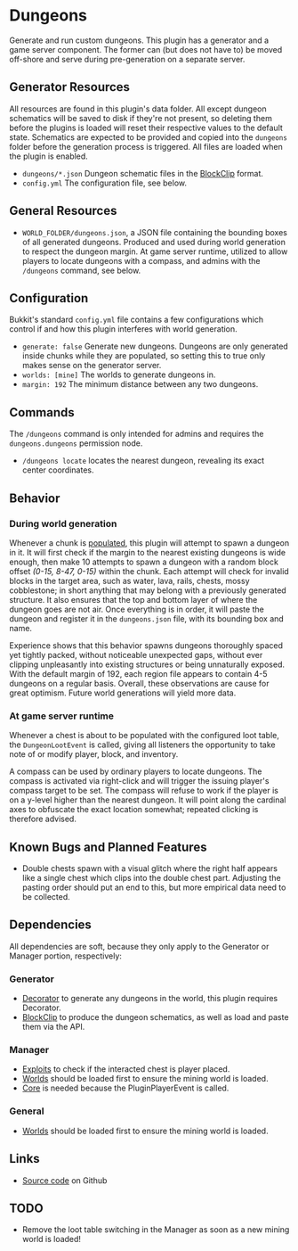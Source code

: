 # Dungeons

Generate and run custom dungeons.  This plugin has a generator and a game server component.  The former can (but does not have to) be moved off-shore and serve during pre-generation on a separate server.

## Generator Resources
All resources are found in this plugin's data folder.  All except dungeon schematics will be saved to disk if they're not present, so deleting them before the plugins is loaded will reset their respective values to the default state.  Schematics are expected to be provided and copied into the `dungeons` folder before the generation process is triggered.  All files are loaded when the plugin is enabled.
- `dungeons/*.json` Dungeon schematic files in the [BlockClip](https://github.com/StarTux/BlockClip) format.
- `config.yml` The configuration file, see below.

## General Resources
- `WORLD_FOLDER/dungeons.json`, a JSON file containing the bounding boxes of all generated dungeons.  Produced and used during world generation to respect the dungeon margin.  At game server runtime, utilized to allow players to locate dungeons with a compass, and admins with the `/dungeons` command, see below.

## Configuration
Bukkit's standard `config.yml` file contains a few configurations which control if and how this plugin interferes with world generation.
- `generate: false` Generate new dungeons. Dungeons are only generated inside chunks while they are populated, so setting this to true only makes sense on the generator server.
- `worlds: [mine]` The worlds to generate dungeons in.
- `margin: 192` The minimum distance between any two dungeons.

## Commands
The `/dungeons` command is only intended for admins and requires the `dungeons.dungeons` permission node.
- `/dungeons locate` locates the nearest dungeon, revealing its exact center coordinates.

## Behavior
### During world generation
Whenever a chunk is [populated](https://papermc.io/javadocs/org/bukkit/event/world/ChunkPopulateEvent.html), this plugin will attempt to spawn a dungeon in it.  It will first check if the margin to the nearest existing dungeons is wide enough, then make 10 attempts to spawn a dungeon with a random block offset *(0-15, 8-47, 0-15)* within the chunk.  Each attempt will check for invalid blocks in the target area, such as water, lava, rails, chests, mossy cobblestone; in short anything that may belong with a previously generated structure.  It also ensures that the top and bottom layer of where the dungeon goes are not air.  Once everything is in order, it will paste the dungeon and register it in the `dungeons.json` file, with its bounding box and name.

Experience shows that this behavior spawns dungeons thoroughly spaced yet tightly packed, without noticeable unexpected gaps, without ever clipping unpleasantly into existing structures or being unnaturally exposed.  With the default margin of 192, each region file appears to contain 4-5 dungeons on a regular basis.  Overall, these observations are cause for great optimism.  Future world generations will yield more data.

### At game server runtime
Whenever a chest is about to be populated with the configured loot table, the `DungeonLootEvent` is called, giving all listeners the opportunity to take note of or modify player, block, and inventory.

A compass can be used by ordinary players to locate dungeons.  The compass is activated via right-click and will trigger the issuing player's compass target to be set.  The compass will refuse to work if the player is on a y-level higher than the nearest dungeon.  It will point along the cardinal axes to obfuscate the exact location somewhat; repeated clicking is therefore advised.

## Known Bugs and Planned Features
- Double chests spawn with a visual glitch where the right half appears like a single chest which clips into the double chest part.  Adjusting the pasting order should put an end to this, but more empirical data need to be collected.

## Dependencies

All dependencies are soft, because they only apply to the Generator or Manager portion, respectively:

### Generator
- [Decorator](https://github.com/StarTux/Decorator) to generate any dungeons in the world, this plugin requires Decorator.
- [BlockClip](https://github.com/StarTux/BlockClip) to produce the dungeon schematics, as well as load and paste them via the API.

### Manager
- [Exploits](https://github.com/StarTux/Exploits) to check if the interacted chest is player placed.
- [Worlds](https://github.com/StarTux/Worlds) should be loaded first to ensure the mining world is loaded.
- [Core](https://github.com/StarTux/Core) is needed because the PluginPlayerEvent is called.

### General
- [Worlds](https://github.com/StarTux/Worlds) should be loaded first to ensure the mining world is loaded.

## Links
- [Source code](https://github.com/StarTux/Dungeons) on Github

## TODO
- Remove the loot table switching in the Manager as soon as a new mining world is loaded!